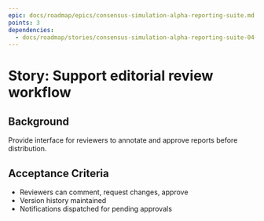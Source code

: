 ```yaml
---
epic: docs/roadmap/epics/consensus-simulation-alpha-reporting-suite.md
points: 3
dependencies:
  - docs/roadmap/stories/consensus-simulation-alpha-reporting-suite-04-report-generator.md
---
```

# Story: Support editorial review workflow

## Background
Provide interface for reviewers to annotate and approve reports before distribution.

## Acceptance Criteria
- Reviewers can comment, request changes, approve
- Version history maintained
- Notifications dispatched for pending approvals
